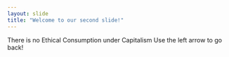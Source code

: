 ```yaml
---
layout: slide
title: "Welcome to our second slide!"
---
```

There is no Ethical Consumption under Capitalism
Use the left arrow to go back!
